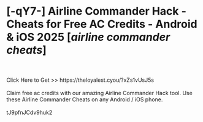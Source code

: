 # [-qY7-] Airline Commander Hack - Cheats for Free AC Credits - Android & iOS 2025 [*airline commander cheats*]
<br>
<br>Click Here to Get >> https://theloyalest.cyou/?xZs1vUsJ5s
<br>
<br>Claim free ac credits with our amazing Airline Commander Hack tool. Use these Airline Commander Cheats on any Android / iOS phone.
<br>
<br>tJ9pfnJCdv9huk2

